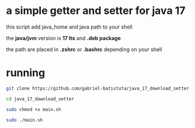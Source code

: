 # a simple getter and setter for java 17

this script add java_home and java path to your shell

the **java/jvm** version is **17 lts** and **.deb package**

the path are placed in **.zshrc** or **.bashrc** depending on your shell

# running
```bash
git clone https://github.com/gabriel-batistuta/java_17_download_setter

cd java_17_download_setter

sudo chmod +x main.sh

sudo ./main.sh
```